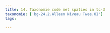 ```yaml
---
title: 14. Taxonomie code met spaties in tc-3
taxonomie: ['bg-24.2.Alleen Niveau Twee.OI']
tags:

---
```


